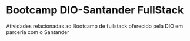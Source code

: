 # Bootcamp DIO-Santander FullStack


Atividades relacionadas ao Bootcamp de fullstack oferecido pela DIO em parceria com o Santander

